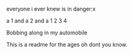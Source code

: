 everyone i ever knew is in danger:x

a 1 and a 2 and a 1 2 3 4

Bobbing along in my automobile

This is a readme for the ages oh dont you know.
